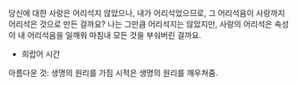 당신에 대한 사랑은 어리석지 않았으나, 내가 어리석었으므로, 그 어리석음이 사랑까지 어리석은 것으로 만든 걸까요?
나는 그만큼 어리석지는 않았지만, 사랑의 어리석은 속성이 내 어리석음을 일깨워 마침내 모든 것을 부숴버린 걸까요.
- 희랍어 시간

아름다운 것: 생명의 원리를 가짐
시적은 생명의 원리를 깨우쳐줌.
